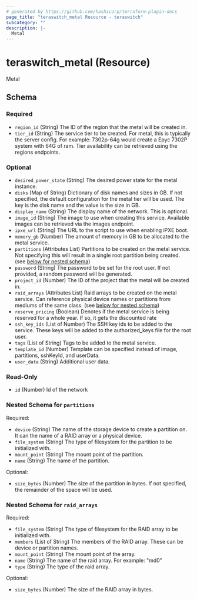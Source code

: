```yaml
---
# generated by https://github.com/hashicorp/terraform-plugin-docs
page_title: "teraswitch_metal Resource - teraswitch"
subcategory: ""
description: |-
  Metal
---
```


# teraswitch_metal (Resource)

Metal



<!-- schema generated by tfplugindocs -->
## Schema

### Required

- `region_id` (String) The ID of the region that the metal will be created in.
- `tier_id` (String) The service tier to be created. For metal, this is typically the server config. For example: 7302p-64g would create a Epyc 7302P system with 64G of ram. Tier availability can be retrieved using the regions endpoints.

### Optional

- `desired_power_state` (String) The desired power state for the metal instance.
- `disks` (Map of String) Dictionary of disk names and sizes in GB. If not specified, the default configuration for the metal tier will be used. The key is the disk name and the value is the size in GB.
- `display_name` (String) The display name of the network. This is optional.
- `image_id` (String) The image to use when creating this service. Available images can be retrieved via the images endpoint.
- `ipxe_url` (String) The URL to the script to use when enabling iPXE boot.
- `memory_gb` (Number) The amount of memory in GB to be allocated to the metal service.
- `partitions` (Attributes List) Partitions to be created on the metal service. Not specifying this will result in a single root partition being created. (see [below for nested schema](#nestedatt--partitions))
- `password` (String) The password to be set for the root user. If not provided, a random password will be generated.
- `project_id` (Number) The ID of the project that the metal will be created in.
- `raid_arrays` (Attributes List) Raid arrays to be created on the metal service. Can reference physical device names or partitions from mediums of the same class. (see [below for nested schema](#nestedatt--raid_arrays))
- `reserve_pricing` (Boolean) Denotes if the metal service is being reserved for a whole year. If so, it gets the discounted rate
- `ssh_key_ids` (List of Number) The SSH key ids to be added to the service. These keys will be added to the authorized_keys file for the root user.
- `tags` (List of String) Tags to be added to the metal service.
- `template_id` (Number) Template can be specified instead of image, partitions, sshKeyId, and userData.
- `user_data` (String) Additional user data.

### Read-Only

- `id` (Number) Id of the network

<a id="nestedatt--partitions"></a>
### Nested Schema for `partitions`

Required:

- `device` (String) The name of the storage device to create a partition on. It can the name of a RAID array or a physical device.
- `file_system` (String) The type of filesystem for the partition to be initialized with.
- `mount_point` (String) The mount point of the partition.
- `name` (String) The name of the partition.

Optional:

- `size_bytes` (Number) The size of the partition in bytes. If not specified, the remainder of the space will be used.


<a id="nestedatt--raid_arrays"></a>
### Nested Schema for `raid_arrays`

Required:

- `file_system` (String) The type of filesystem for the RAID array to be initialized with.
- `members` (List of String) The members of the RAID array. These can be device or partition names.
- `mount_point` (String) The mount point of the array.
- `name` (String) The name of the raid array. For example: "md0"
- `type` (String) The type of the raid array.

Optional:

- `size_bytes` (Number) The size of the RAID array in bytes.
